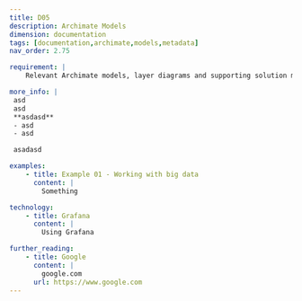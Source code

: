 ```yaml
---
title: D05
description: Archimate Models
dimension: documentation
tags: [documentation,archimate,models,metadata]
nav_order: 2.75

requirement: |
    Relevant Archimate models, layer diagrams and supporting solution metadata **MUST** be created and approved by the EA team 

more_info: |
 asd
 asd
 **asdasd**
 - asd 
 - asd

 asadasd

examples: 
    - title: Example 01 - Working with big data
      content: |
        Something

technology:
    - title: Grafana
      content: |
        Using Grafana

further_reading:
    - title: Google
      content: |
        google.com
      url: https://www.google.com
---
```

